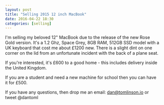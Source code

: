 ```yaml
---
layout: post
title: "Selling 2015 12 inch MacBook"
date: 2016-04-22 18:30
categories: [selling]
---
```


I'm selling my beloved 12" MacBook due to the release of the new Rose Gold version.
It's a 1.2 Ghz, Space Grey, 8GB RAM, 512GB SSD model with a UK keyboard that cost me about £1200 new.
There is a slight dint on one corner on the lid from an unfortunate incident with the back of a plane seat.

If you're interested, it's £600 to a good home - this includes delivery inside the United Kingdom.

If you are a student and need a new machine for school then you can have it for £500.

If you have any questions, then drop me an email: dan@tomlinson.io or tweet @dantoml

